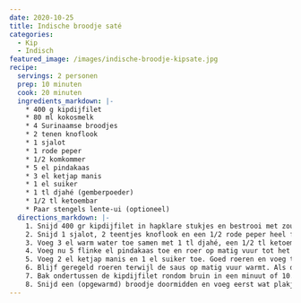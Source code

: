 ```yaml
---
date: 2020-10-25
title: Indische broodje saté 
categories:
  - Kip
  - Indisch
featured_image: /images/indische-broodje-kipsate.jpg
recipe:
  servings: 2 personen
  prep: 10 minuten
  cook: 20 minuten
  ingredients_markdown: |-
    * 400 g kipdijfilet
    * 80 ml kokosmelk
    * 4 Surinaamse broodjes
    * 2 tenen knoflook
    * 1 sjalot
    * 1 rode peper
    * 1/2 komkommer
    * 5 el pindakaas
    * 3 el ketjap manis
    * 1 el suiker
    * 1 tl djahé (gemberpoeder)
    * 1/2 tl ketoembar
    * Paar stengels lente-ui (optioneel)
  directions_markdown: |-
    1. Snijd 400 gr kipdijfilet in hapklare stukjes en bestrooi met zout. Meng in een bakje met 1 el ketjap en 2 el olie. Zet even weg en maak ondertussen de satésaus.
    2. Snijd 1 sjalot, 2 teentjes knoflook en een 1/2 rode peper heel fijn en bak in een scheutje olie even kort aan.
    3. Voeg 3 el warm water toe samen met 1 tl djahé, een 1/2 tl ketoembar en een snuf zout. Breng tegen de kook aan maar niet laten koken.
    4. Voeg nu 5 flinke el pindakaas toe en roer op matig vuur tot het een gladde massa is.
    5. Voeg 2 el ketjap manis en 1 el suiker toe. Goed roeren en voeg tot slot ongeveer 80 ml kokosmelk toe.
    6. Blijf geregeld roeren terwijl de saus op matig vuur warmt. Als de saus te dik wordt dan kan je wat extra kokosmelk toevoegen.
    7. Bak ondertussen de kipdijfilet rondom bruin in een minuut of 10. Voeg als de kip gaar is de satésaus toe bij de kip en meng alles goed door elkaar. Je hoeft niet alle saus toe te voegen (maar mag wel natuurlijk).
    8. Snijd een (opgewarmd) broodje doormidden en voeg eerst wat plakjes komkommer toe en vul daarna riant met de kipsaté. Maak eventueel af met wat lente-ui en rode peper. Je kan ook nog gebakken uitjes toevoegen.
---
```

